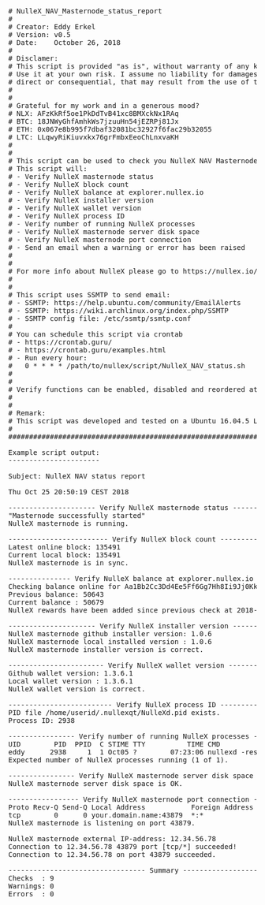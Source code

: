 <pre>
# NulleX_NAV_Masternode_status_report
#
# Creator: Eddy Erkel
# Version: v0.5
# Date:    October 26, 2018
#
# Disclamer:
# This script is provided "as is", without warranty of any kind.
# Use it at your own risk. I assume no liability for damages,
# direct or consequential, that may result from the use of this script.
#
#
# Grateful for my work and in a generous mood?
# NLX: AFzKkRf5oe1PkDdTvB41xc8BMXckNx1RAq
# BTC: 18JNWyGhfAmhkWs7jzuuHn54jEZRPj81Jx
# ETH: 0x067e8b995f7dbaf32081bc32927f6fac29b32055
# LTC: LLqwyRiKiuvxkx76grFmbxEeoChLnxvaKH
#
#
# This script can be used to check you NulleX NAV Masternode status
# This script will:
# - Verify NulleX masternode status
# - Verify NulleX block count
# - Verify NulleX balance at explorer.nullex.io
# - Verify NulleX installer version
# - Verify NulleX wallet version
# - Verify NulleX process ID
# - Verify number of running NulleX processes
# - Verify NulleX masternode server disk space
# - Verify NulleX masternode port connection
# - Send an email when a warning or error has been raised
#
#
# For more info about NulleX please go to https://nullex.io/
#
#
# This script uses SSMTP to send email:
# - SSMTP: https://help.ubuntu.com/community/EmailAlerts
# - SSMTP: https://wiki.archlinux.org/index.php/SSMTP
# - SSMTP config file: /etc/ssmtp/ssmtp.conf
#
# You can schedule this script via crontab
# - https://crontab.guru/
# - https://crontab.guru/examples.html
# - Run every hour:
#   0 * * * * /path/to/nullex/script/NulleX_NAV_status.sh
#
#
# Verify functions can be enabled, disabled and reordered at the bottom of this script
#
#
# Remark:
# This script was developed and tested on a Ubuntu 16.04.5 LTS server with an IP-v4 IP-address
#
####################################################################################################

Example script output:
----------------------

Subject: NulleX NAV status report

Thu Oct 25 20:50:19 CEST 2018

--------------------- Verify NulleX masternode status ----------------------
"Masternode successfully started"
NulleX masternode is running.

------------------------ Verify NulleX block count -------------------------
Latest online block: 135491
Current local block: 135491
NulleX masternode is in sync.

--------------- Verify NulleX balance at explorer.nullex.io ----------------
Checking balance online for Aa1Bb2Cc3Dd4Ee5Ff6Gg7Hh8Ii9Jj0KkLl
Previous balance: 50643
Current balance : 50679
NulleX rewards have been added since previous check at 2018-10-25 17:00:00.

--------------------- Verify NulleX installer version ----------------------
NulleX masternode github installer version: 1.0.6
NulleX masternode local installed version : 1.0.6
NulleX masternode installer version is correct.

----------------------- Verify NulleX wallet version -----------------------
Github wallet version: 1.3.6.1
Local wallet version : 1.3.6.1
NulleX wallet version is correct.

------------------------- Verify NulleX process ID -------------------------
PID file /home/userid/.nullexqt/NulleXd.pid exists.
Process ID: 2938

---------------- Verify number of running NulleX processes -----------------
UID        PID  PPID  C STIME TTY          TIME CMD
eddy      2938     1  1 Oct05 ?        07:23:06 nullexd -resync
Expected number of NulleX processes running (1 of 1).

---------------- Verify NulleX masternode server disk space ----------------
NulleX masternode server disk space is OK.

----------------- Verify NulleX masternode port connection -----------------
Proto Recv-Q Send-Q Local Address           Foreign Address         State
tcp        0      0 your.domain.name:43879  *:*                     LISTEN
NulleX masternode is listening on port 43879.

NulleX masternode external IP-address: 12.34.56.78
Connection to 12.34.56.78 43879 port [tcp/*] succeeded!
Connection to 12.34.56.78 on port 43879 succeeded.

--------------------------------- Summary ----------------------------------
Checks  : 9
Warnings: 0
Errors  : 0

</pre>
